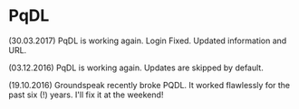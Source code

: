 # PqDL

(30.03.2017) PqDL is working again.
             Login Fixed.
             Updated information and URL.

(03.12.2016) PqDL is working again. Updates are skipped by default. 

(19.10.2016) Groundspeak recently broke PQDL. It worked flawlessly for the past six (!) years. I'll fix it at the weekend!
